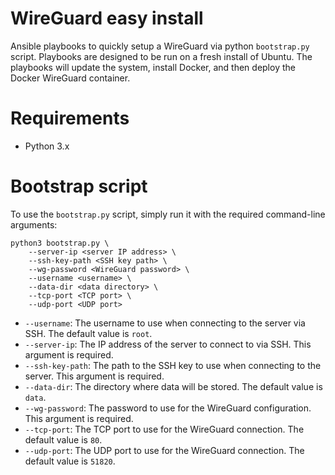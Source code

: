# WireGuard easy install

Ansible playbooks to quickly setup a WireGuard via python `bootstrap.py` script.
Playbooks are designed to be run on a fresh install of Ubuntu.
The playbooks will update the system, install Docker, and then deploy the Docker WireGuard container.

# Requirements

- Python 3.x

# Bootstrap script

To use the `bootstrap.py` script, simply run it with the required command-line arguments:

```shell
python3 bootstrap.py \
    --server-ip <server IP address> \
    --ssh-key-path <SSH key path> \
    --wg-password <WireGuard password> \
    --username <username> \
    --data-dir <data directory> \
    --tcp-port <TCP port> \
    --udp-port <UDP port>
```

- `--username`: The username to use when connecting to the server via SSH. The default value is `root`.
- `--server-ip`: The IP address of the server to connect to via SSH. This argument is required.
- `--ssh-key-path`: The path to the SSH key to use when connecting to the server. This argument is required.
- `--data-dir`: The directory where data will be stored. The default value is `data`.
- `--wg-password`: The password to use for the WireGuard configuration. This argument is required.
- `--tcp-port`: The TCP port to use for the WireGuard connection. The default value is `80`.
- `--udp-port`: The UDP port to use for the WireGuard connection. The default value is `51820`.
